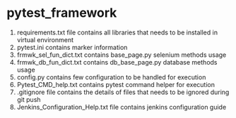# pytest_framework
1) requirements.txt file contains all libraries that needs to be installed in virtual environment
2) pytest.ini contains marker information
3) frmwk_sel_fun_dict.txt contains base_page.py selenium methods usage
4) frmwk_db_fun_dict.txt contains db_base_page.py database methods usage
5) config.py contains few configuration to be handled for execution
6) Pytest_CMD_help.txt contains pytest command helper for execution
7) .gitignore file contains the details of files that needs to be ignored during git push
8) Jenkins_Configuration_Help.txt file contains jenkins configuration guide
